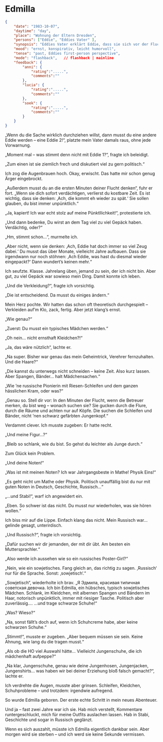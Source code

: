 # Edmilla

```json
{
    "date": "1983-10-07",
    "daytime": "day",
    "place": "Wohnung der Eltern Dresden",
    "persons": ["Eddie", "Eddies Vater" ],
    "synopsis": "Eddies Vater erklärt Eddie, dass sie sich vor der Flucht verstellen muss, Edmilla wird geboren",
    "mood": "ernst, konspirativ, leicht humorvoll",
    "tense": "past, Eddies first-person perspective",
    "mode": "flashback",   // flashback | mainline
    "feedback": {
        "anni": {
            "rating":".....",
            "comments":""
        },
        "lucia": {
            "rating":".....",
            "comments":""
        },
        "soek": {
            "rating":".....",
            "comments":""
        }
    }
}
```

„Wenn du die Sache wirklich durchziehen willst, dann musst du eine andere Eddie werden – eine Eddie 2!“, platzte mein Vater damals raus, ohne jede Vorwarnung.

„Moment mal – was stimmt denn nicht mit Eddie 1?“, fragte ich beleidigt.

„Zum einen ist sie ziemlich frech und diskutiert viel zu gern politisch.“

Ich zog die Augenbrauen hoch. Okay, erwischt. Das hatte mir schon genug Ärger eingebrockt.

„Außerdem musst du an die ersten Minuten deiner Flucht denken“, fuhr er fort. „Wenn sie dich sofort verdächtigen, verlierst du kostbare Zeit. Es ist wichtig, dass sie denken: ‚Ach, die kommt eh wieder zu spät.‘ Sie sollen glauben, du bist immer unpünktlich.“

„Ja, kapiert! Ich war echt stolz auf meine Pünktllichkeit!“, protestierte ich.

„Und dann bedenke, Du wirst an dem Tag viel zu viel Gepäck haben. Verdächtig, oder?“

„Hm, stimmt schon…“, murmelte ich.

„Aber nicht, wenn sie denken: ‚Ach, Eddie hat doch immer so viel Zeug dabei.‘ Du musst das über Monate, vielleicht Jahre aufbauen. Dass sie irgendwann nur noch stöhnen: ‚Ach Eddie, was hast du diesmal wieder eingepackt?‘ Dann wundert’s keinen mehr.“

Ich seufzte. Klasse. Jahrelang üben, jemand zu sein, der ich nicht bin. Aber gut, zu viel Gepäck war sowieso mein Ding. Damit konnte ich leben.

„Und die Verkleidung?“, fragte ich vorsichtig.

„Die ist entscheidend. Da musst du einiges ändern.“

Mein Herz pochte. Wir hatten das schon oft theoretisch durchgespielt – Verkleiden auf’m Klo, zack, fertig. Aber jetzt klang’s ernst.

„Wie genau?“

„Zuerst: Du musst ein typisches Mädchen werden.“

„Oh nein… nicht ernsthaft Kleidchen?!“

„Ja, das wäre nützlich“, lachte er.

„Na super. Bisher war genau das mein Geheimtrick, Verehrer fernzuhalten. Und die Haare?“

„Die kannst du unterwegs nicht schneiden – keine Zeit. Also kurz lassen. Aber Spangen, Bänder… halt Mädchensachen.“

„Wie ’ne russische Pionierin mit Riesen-Schleifen und dem ganzen hässlichen Kram, oder was?“

„Genau so. Stell dir vor: In den Minuten der Flucht, wenn die Betreuer merken, du bist weg – wonach suchen sie? Sie gucken durch die Flure, durch die Räume und achten nur auf Köpfe. Die suchen die Schleifen und Bänder, nicht ’nen schwarz gefärbten Jungenkopf.“

Verdammt clever. Ich musste zugeben: Er hatte recht.

„Und meine Figur…?“

„Bleib so schlank, wie du bist. So gehst du leichter als Junge durch.“

Zum Glück kein Problem.

„Und deine Noten!“

„Was ist mit meinen Noten? Ich war Jahrgangsbeste in Mathe! Physik Eins!“

„Es geht nicht um Mathe oder Physik. Politisch unauffällig bist du nur mit guten Noten in Deutsch, Geschichte, Russisch…“

„…und Stabi!“, warf ich angewidert ein.

„Eben. So schwer ist das nicht. Du musst nur wiederholen, was sie hören wollen.“

Ich biss mir auf die Lippe. Einfach klang das nicht. Mein Russisch war… gelinde gesagt, unterirdisch.

„Und Russisch?“, fragte ich vorsichtig.

„Dafür suchen wir dir jemanden, der mit dir übt. Am besten ein Muttersprachler.“

„Also werde ich aussehen wie so ein russisches Poster-Girl?“

„Nein, wie ein sowjetisches. Fang gleich an, das richtig zu sagen. ‚Russisch‘ nur für die Sprache. Sonst: ‚sowjetisch‘.“

„Sowjetisch“, wiederholte ich brav. „Я Эдмила, красивая типичная советская девочка. Ich bin Edmilla, ein hübsches, typisch sowjetisches Mädchen. Schlank, im Kleidchen, mit albernen Spangen und Bändern im Haar, notorisch unpünktlich, immer mit riesiger Tasche. Politisch aber zuverlässig.... ...und trage schwarze Schuhe!“

„Was? Wieso?“

„Na, sonst fällt’s doch auf, wenn ich Schuhcreme habe, aber keine schwarzen Schuhe.“

„Stimmt!“, musste er zugeben. „Aber bequem müssen sie sein. Keine Ahnung, wie lang du die tragen musst.“

„Als ob die HO viel Auswahl hätte… Vielleicht Jungenschuhe, die ich mädchenhaft aufpeppe?“

„Na klar, Jungenschuhe, genau wie deine Jungenhosen, Jungenjacken, Jungenshirts… was haben wir bei deiner Erziehung bloß falsch gemacht?“, lachte er.

Ich verdrehte die Augen, musste aber grinsen. Schleifen, Kleidchen, Schuhprobleme – und trotzdem: irgendwie aufregend.

So wurde Edmilla geboren. Der erste echte Schritt in mein neues Abenteuer.

Und ja – fast zwei Jahre war ich sie. Hab mich verstellt, Kommentare runtergeschluckt, mich für meine Outfits auslachen lassen. Hab in Stabi, Geschichte und sogar in Russisch geglänzt.

Wenn es sich auszahlt, müsste ich Edmilla eigentlich dankbar sein.
Aber morgen wird sie sterben – und ich werd sie keine Sekunde vermissen.
